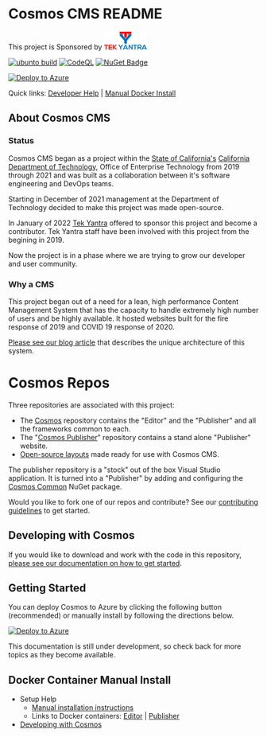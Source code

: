 # Cosmos CMS README

This project is Sponsored by  [![Tek Yantra Logo](https://github.com/CosmosSoftware/Cosmos.Cms/blob/main/Documentation/tekyantra.png?raw=true)](https://tekyantra.com/)

[![ubunto build](https://github.com/CosmosSoftware/Cosmos.Cms/actions/workflows/dotnet.yml/badge.svg)](https://github.com/CosmosSoftware/Cosmos.Cms/actions/workflows/dotnet.yml) [![CodeQL](https://github.com/CosmosSoftware/Cosmos.Cms/actions/workflows/codeql-analysis.yml/badge.svg)](https://github.com/CosmosSoftware/Cosmos.Cms/actions/workflows/codeql-analysis.yml) 
[![NuGet Badge](https://buildstats.info/nuget/CDT.Cosmos.Cms.Common)](https://www.nuget.org/packages/CDT.Cosmos.Cms.Common/)

[![Deploy to Azure](https://aka.ms/deploytoazurebutton)](https://cosmos.moonrise.net/get_started/install)

Quick links: [Developer Help](https://github.com/CosmosSoftware/Cosmos.Cms/blob/main/Documentation/DevelopingWithCosmos.md) | [Manual Docker Install](https://github.com/CosmosSoftware/Cosmos.Cms/blob/main/README.md#docker-container-manual-install)

## About Cosmos CMS

### Status

Cosmos CMS began as a project within the [State of California's](https://www.ca.gov/) [California Department of Technology](https://cdt.ca.gov/), Office of Enterprise Technology from 2019 through 2021 and was built as a collaboration between it's software engineering and DevOps teams.

Starting in December of 2021 management at the Department of Technology decided to make this project was made open-source.

In January of 2022 [Tek Yantra](https://tekyantra.com/) offered to sponsor this project and become a contributor.  Tek Yantra staff have been involved with this project from the begining in 2019.

Now the project is in a phase where we are trying to grow our developer and user community.

### Why a CMS

This project began out of a need for a lean, high performance Content Management System that has the capacity to handle extremely high number of users and be highly available.  It hosted websites built for the fire response of 2019 and COVID 19 response of 2020.

[Please see our blog article](https://cosmos.moonrise.net/blog) that describes the unique architecture of this system.

# Cosmos Repos

Three repositories are associated with this project:

* The [Cosmos](https://github.com/CosmosSoftware/Cosmos.Cms) repository contains the "Editor" and the "Publisher" and all the frameworks common to each.
* The "[Cosmos Publisher](https://github.com/CosmosSoftware/Cosmos.Cms.Publisher)" repository contains a stand alone "Publisher" website.
* [Open-source layouts](https://github.com/CosmosSoftware/Cosmos.Starter.Layouts) made ready for use with Cosmos CMS.

The publisher repository is a "stock" out of the box Visual Studio application. It is turned into a "Publisher" by adding and configuring the [Cosmos Common](https://www.nuget.org/packages/CDT.Cosmos.Cms.Common/) NuGet package.

Would you like to fork one of our repos and contribute? See our [contributing guidelines](https://github.com/CosmosSoftware/Cosmos.Cms/blob/main/CONTRIBUTING.md) to get started.

## Developing with Cosmos

If you would like to download and work with the code in this repository, [please see our documentation on how to get started](https://github.com/CosmosSoftware/Cosmos.Cms/blob/main/Documentation/DevelopingWithCosmos.md).

## Getting Started

You can deploy Cosmos to Azure by clicking the following button (recommended) or manually install by following the directions below.

[![Deploy to Azure](https://aka.ms/deploytoazurebutton)](/Documentation/Installation/AzureClickInstall.md)

This documentation is still under development, so check back for more topics as they become available.

## Docker Container Manual Install

* Setup Help
  * [Manual installation instructions](https://github.com/CosmosSoftware/Cosmos.Cms/blob/main/Documentation/Installation/Index.md)
  * Links to Docker containers: [Editor](https://hub.docker.com/repository/docker/toiyabe/cosmoseditor) | [Publisher](https://hub.docker.com/repository/docker/toiyabe/cosmospublisher)
* [Developing with Cosmos](/Documentation/DevelopingWithCosmos.md)

